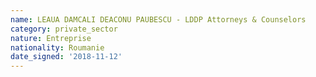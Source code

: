 ```yaml
---
name: LEAUA DAMCALI DEACONU PAUBESCU - LDDP Attorneys & Counselors
category: private_sector
nature: Entreprise
nationality: Roumanie
date_signed: '2018-11-12'
---
```

    